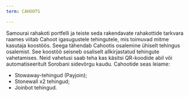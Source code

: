 ```yaml
---
term: CAHOOTS

---
```

Samourai rahakoti portfelli ja teiste seda rakendavate rahakottide tarkvara raames viitab Cahoot igasugustele tehingutele, mis toimuvad mitme kasutaja koostöös. Seega tähendab Cahootis osalemine ühiselt tehingus osalemist. See koostöö seisneb osaliselt allkirjastatud tehingute vahetamises. Neid vahetusi saab teha kas käsitsi QR-koodide abil või automatiseeritult Sorobani sidevõrgu kaudu. Cahootide seas leiame:


- Stowaway-tehingud (Payjoin);
- Stonewall x2 tehingud;
- Joinbot tehingud.